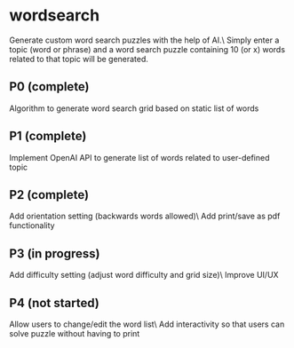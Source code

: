 # wordsearch
Generate custom word search puzzles with the help of AI.\ 
Simply enter a topic (word or phrase) and a word search puzzle containing 10 (or x) words related to that topic will be generated.

## P0 (complete)
Algorithm to generate word search grid based on static list of words

## P1 (complete)
Implement OpenAI API to generate list of words related to user-defined topic

## P2 (complete)
Add orientation setting (backwards words allowed)\ 
Add print/save as pdf functionality

## P3 (in progress)
Add difficulty setting (adjust word difficulty and grid size)\ 
Improve UI/UX

## P4 (not started)
Allow users to change/edit the word list\ 
Add interactivity so that users can solve puzzle without having to print
